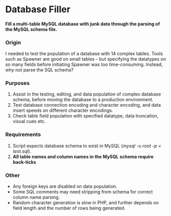 Database Filler
===========

####  Fill a multi-table MySQL database with junk data through the parsing of the MySQL schema file.

### Origin

I needed to test the population of a database with 14 complex tables. Tools such as Spawner are good on small tables - but specifying the datatypes on so many fields before initiating Spawner was too time-consuming.  Instead, why not parse the SQL schema?

### Purposes
1. Assist in the testing, editing, and data population of complex database schema, before moving the database to a production environment.
2. Test database connection encoding and character encoding, and data insert speeds on different character encodings.
3. Check table field population with specified datatype, data truncation, visual cues etc.

### Requirements
1. Script expects database schema to exist in MySQL (*mysql -u root -p < test.sql*).
2. **All table names and column names in the MySQL schema require back-ticks**

### Other
- Any foreign keys are disabled on data population.
- Some SQL comments may need stripping from schema for correct column name parsing.
- Random character generation is slow in PHP, and further depends on field length and the number of rows being generated.
